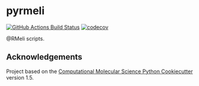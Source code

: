 # pyrmeli

[//]: # (Badges)
[![GitHub Actions Build Status](https://github.com/REPLACE_WITH_OWNER_ACCOUNT/pyrmeli/workflows/CI/badge.svg)](https://github.com/REPLACE_WITH_OWNER_ACCOUNT/pyrmeli/actions?query=workflow%3ACI)
[![codecov](https://codecov.io/gh/REPLACE_WITH_OWNER_ACCOUNT/pyrmeli/branch/master/graph/badge.svg)](https://codecov.io/gh/REPLACE_WITH_OWNER_ACCOUNT/pyrmeli/branch/master)

@RMeli scripts.

## Acknowledgements

Project based on the [Computational Molecular Science Python Cookiecutter](https://github.com/molssi/cookiecutter-cms) version 1.5.
